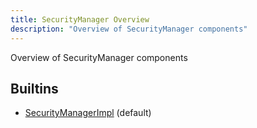 ```yaml
---
title: SecurityManager Overview
description: "Overview of SecurityManager components"
---
```

Overview of SecurityManager components
## Builtins
* [SecurityManagerImpl](/docs/components/securitymanager/securitymanagerimpl/) (default)